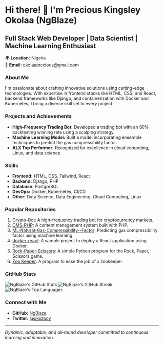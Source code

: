 # Hi there! 👋 I'm Precious Kingsley Okolaa (NgBlaze)

## Full Stack Web Developer | Data Scientist | Machine Learning Enthusiast

🌍 **Location:** Nigeria  
📧 **Email:** [okolaaprecious@gmail.com](mailto:okolaaprecious@gmail.com)  

### About Me

I'm passionate about crafting innovative solutions using cutting-edge technologies. With expertise in frontend stacks like HTML, CSS, and React, backend frameworks like Django, and containerization with Docker and Kubernetes, I bring a diverse skill set to every project.

### Projects and Achievements

- **High-Frequency Trading Bot:** Developed a trading bot with an 80% backtesting winning rate using a scalping strategy.
- **Machine Learning Model:** Built a model incorporating ensemble techniques to predict the gas compressibility factor.
- **ALX Top Performer:** Recognized for excellence in cloud computing, Linux, and data science.

### Skills

- **Frontend:** HTML, CSS, Tailwind, React
- **Backend:** Django, PHP
- **Database:** PostgreSQL
- **DevOps:** Docker, Kubernetes, CI/CD
- **Other:** Data Science, Data Engineering, Cloud Computing, Linux

### Popular Repositories

1. [Crypto-Bot](https://github.com/NgBlaze/Crypto-Bot): A high-frequency trading bot for cryptocurrency markets.
2. [CMS-PHP](https://github.com/NgBlaze/CMS-PHP): A content management system built with PHP.
3. [ML-Natural-Gas-Compressibility--Factor](https://github.com/NgBlaze/ML-Natural-Gas-Compressibility--Factor): Predicting gas compressibility factor using machine learning.
4. [docker-react](https://github.com/NgBlaze/docker-react): A sample project to deploy a React application using Docker.
5. [Rock-Paper-Scissors](https://github.com/NgBlaze/Rock-Paper-Scissors): A simple Python program for the Rock, Paper, Scissors game.
6. [Zoo Keeper](https://github.com/NgBlaze/zoo-keeper): A program to ease the job of a zookeeper.

### GitHub Stats

![NgBlaze's GitHub Stats](https://github-readme-stats.vercel.app/api?username=NgBlaze&show_icons=true&theme=radical)
![NgBlaze's GitHub Streak](https://github-readme-streak-stats.herokuapp.com/?user=NgBlaze&theme=radical)
![NgBlaze's Top Languages](https://github-readme-stats.vercel.app/api/top-langs/?username=NgBlaze&layout=compact&theme=radical)

### Connect with Me

- **GitHub:** [NgBlaze](https://github.com/NgBlaze)
- **Twitter:** [@okozboy](https://twitter.com/okozboy)

---

*Dynamic, adaptable, and all-round developer committed to continuous learning and innovation.*
